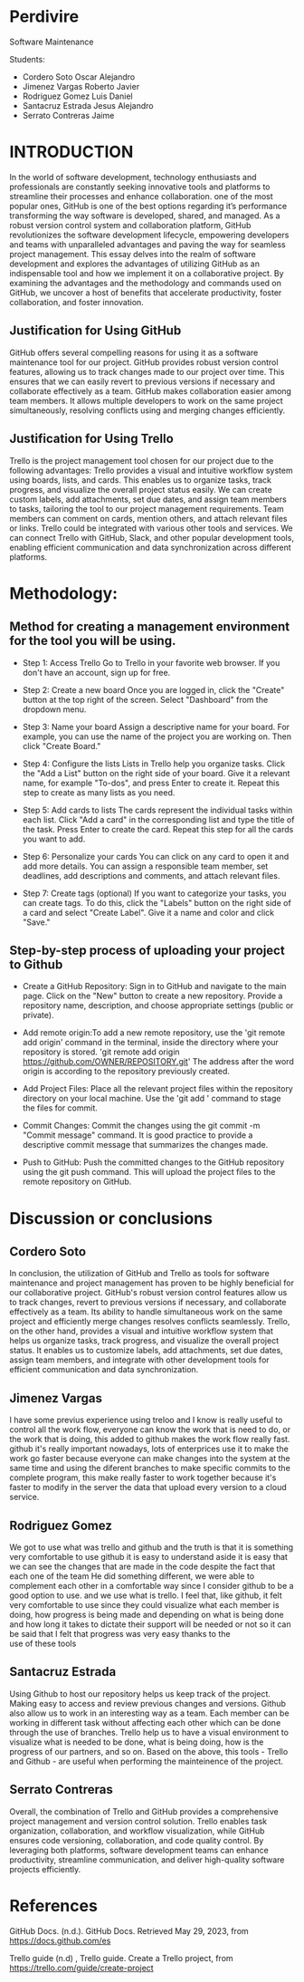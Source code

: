 
# Perdivire
 
Software Maintenance

Students:
- Cordero Soto Oscar Alejandro
- Jimenez Vargas Roberto Javier
- Rodriguez Gomez Luis Daniel
- Santacruz Estrada Jesus Alejandro
- Serrato Contreras Jaime

# INTRODUCTION

In the world of software development, technology enthusiasts and professionals are constantly seeking innovative tools and platforms to streamline their processes and enhance collaboration. one of the most popular ones, GitHub is one of the best options regarding it’s performance transforming the way software is developed, shared, and managed. As a robust version control system and collaboration platform, GitHub revolutionizes the software development lifecycle, empowering developers and teams with unparalleled advantages and paving the way for seamless project management.
This essay delves into the realm of software development and explores the advantages of utilizing GitHub as an indispensable tool and how we implement it on a collaborative project. By examining the advantages and the methodology and commands used on GitHub, we uncover a host of benefits that accelerate productivity, foster collaboration, and foster innovation.


## Justification for Using GitHub

GitHub offers several compelling reasons for using it as a software maintenance tool for our project. GitHub provides robust version control features, allowing us to track changes made to our project over time. This ensures that we can easily revert to previous versions if necessary and collaborate effectively as a team.
GitHub makes collaboration easier among team members. It allows multiple developers to work on the same project simultaneously, resolving conflicts using and merging changes efficiently.

## Justification for Using Trello

Trello is the project management tool chosen for our project due to the following advantages:
Trello provides a visual and intuitive workflow system using boards, lists, and cards. This enables us to organize tasks, track progress, and visualize the overall project status easily.
We can create custom labels, add attachments, set due dates, and assign team members to tasks, tailoring the tool to our project management requirements.
Team members can comment on cards, mention others, and attach relevant files or links.
Trello could be integrated with various other tools and services. We can connect Trello with GitHub, Slack, and other popular development tools, enabling efficient communication and data synchronization across different platforms.

# Methodology:

## Method for creating a management environment for the tool you will be using. 

- Step 1: Access Trello
Go to Trello in your favorite web browser. If you don't have an account, sign up for free.

- Step 2: Create a new board
Once you are logged in, click the "Create" button at the top right of the screen. Select "Dashboard" from the dropdown menu.

- Step 3: Name your board
Assign a descriptive name for your board. For example, you can use the name of the project you are working on. Then click "Create Board."

- Step 4: Configure the lists
Lists in Trello help you organize tasks. Click the "Add a List" button on the right side of your board. Give it a relevant name, for example "To-dos", and press Enter to create it. Repeat this step to create as many lists as you need.

- Step 5: Add cards to lists
The cards represent the individual tasks within each list. Click "Add a card" in the corresponding list and type the title of the task. Press Enter to create the card. Repeat this step for all the cards you want to add.

- Step 6: Personalize your cards
You can click on any card to open it and add more details. You can assign a responsible team member, set deadlines, add descriptions and comments, and attach relevant files.

- Step 7: Create tags (optional)
If you want to categorize your tasks, you can create tags. To do this, click the "Labels" button on the right side of a card and select "Create Label". Give it a name and color and click "Save."

## Step-by-step process of uploading your project to Github

- Create a GitHub Repository: Sign in to GitHub and navigate to the main page. Click on the "New" button to create a new repository. Provide a repository name, description, and choose appropriate settings (public or private).

- Add remote origin:To add a new remote repository, use the 'git remote add origin' command in the terminal, inside the directory where your repository is stored.
 'git remote add origin https://github.com/OWNER/REPOSITORY.git'
The address after the word origin is according to the repository previously created.

- Add Project Files: Place all the relevant project files within the repository directory on your local machine. Use the 'git add <file>' command to stage the files for commit.

- Commit Changes: Commit the changes using the git commit -m "Commit message" command. It is good practice to provide a descriptive commit message that summarizes the changes made.

- Push to GitHub: Push the committed changes to the GitHub repository using the git push command. This will upload the project files to the remote repository on GitHub.

# Discussion or conclusions
 ## Cordero Soto
In conclusion, the utilization of GitHub and Trello as tools for software maintenance and project management has proven to be highly beneficial for our collaborative project. GitHub's robust version control features allow us to track changes, revert to previous versions if necessary, and collaborate effectively as a team. Its ability to handle simultaneous work on the same project and efficiently merge changes resolves conflicts seamlessly. Trello, on the other hand, provides a visual and intuitive workflow system that helps us organize tasks, track progress, and visualize the overall project status. It enables us to customize labels, add attachments, set due dates, assign team members, and integrate with other development tools for efficient communication and data synchronization.
 
 ## Jimenez Vargas
I have some previus experience using treloo and I know is really useful to control all the work flow, everyone can know the work that is need to do, or the work that is doing, this added to github makes the work flow really fast. github it's really important nowadays, lots of enterprices use it to make the work go faster because everyone can make
changes into the system at the same time and using the diferent branches to make specific commits to the complete program, this make really faster to work together because it's faster to modify in the server the data that upload every version to a cloud service. 
 
 ## Rodriguez Gomez
We got to use what was trello and github and the truth is that it is something very comfortable to use github it is easy to understand aside it is easy that we can see the changes that are made in the code despite the fact that each one of the team He did something different, we were able to complement each other in a comfortable way since I consider github to be a good option to use. and we use what is trello. I feel that, like github, it felt very comfortable to use since they could visualize what each member is doing, how progress is being made and depending on what is being done and how long it takes to dictate their support will be needed or not so it can be said that I felt that progress was very easy thanks to the use of these tools
 
 ## Santacruz Estrada
Using Github to host our repository helps us keep track of the project. Making easy to access and review previous changes and versions. Github also allow us to work in an interesting way as a team. Each member can be working in different task without affecting each other which can be done through the use of branches. Trello help us to have a visual environment to visualize what is needed to be done, what is being doing, how is the progress of our partners, and so on. Based on the above, this tools - Trello and Github - are useful when performing the mainteinence of the project.
 
 ## Serrato Contreras
Overall, the combination of Trello and GitHub provides a comprehensive project management and version control solution. Trello enables task organization, collaboration, and workflow visualization, while GitHub ensures code versioning, collaboration, and code quality control. By leveraging both platforms, software development teams can enhance productivity, streamline communication, and deliver high-quality software projects efficiently.

# References
GitHub Docs. (n.d.). GitHub Docs. Retrieved May 29, 2023, from https://docs.github.com/es
 
Trello guide (n.d) , Trello guide. Create a Trello project, from https://trello.com/guide/create-project



